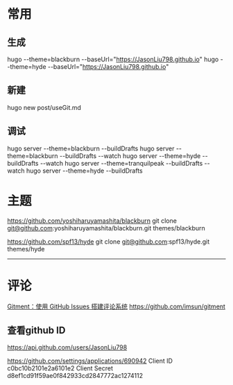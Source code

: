 
# 常用
## 生成
hugo --theme=blackburn --baseUrl="https://JasonLiu798.github.io"
hugo --theme=hyde --baseUrl="https://JasonLiu798.github.io"


## 新建
hugo new post/useGit.md

## 调试
hugo server --theme=blackburn --buildDrafts
hugo server --theme=blackburn --buildDrafts --watch
hugo server --theme=hyde --buildDrafts --watch
hugo server --theme=tranquilpeak --buildDrafts --watch
hugo server --theme=hyde --buildDrafts

# 主题
https://github.com/yoshiharuyamashita/blackburn
git clone git@github.com:yoshiharuyamashita/blackburn.git themes/blackburn

https://github.com/spf13/hyde
git clone git@github.com:spf13/hyde.git themes/hyde


---
# 评论
[Gitment：使用 GitHub Issues 搭建评论系统](https://imsun.net/posts/gitment-introduction/)
https://github.com/imsun/gitment

## 查看github ID
https://api.github.com/users/JasonLiu798


https://github.com/settings/applications/690942
Client ID
c0bc10b2101e2a6101e2
Client Secret
d8ef1cd91f59ae0f842933cd2847772ac1274112
